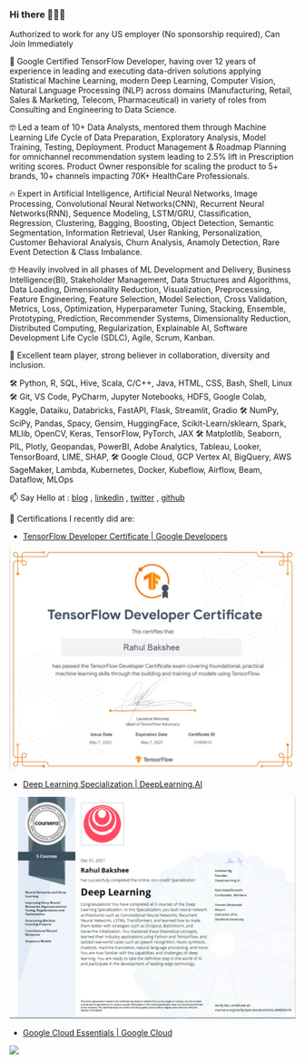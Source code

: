 ### Hi there 👋👋👋

Authorized to work for any US employer (No sponsorship required), Can Join Immediately 

🚀 Google Certified TensorFlow Developer, having over 12 years of experience in leading and executing data-driven solutions applying Statistical Machine Learning, modern Deep Learning, Computer Vision, Natural Language Processing (NLP) across domains (Manufacturing, Retail, Sales & Marketing, Telecom, Pharmaceutical) in variety of roles from Consulting and Engineering to Data Science.

🤓 Led a team of 10+ Data Analysts, mentored them through Machine Learning Life Cycle of Data Preparation, Exploratory Analysis, Model Training, Testing, Deployment. Product Management & Roadmap Planning for omnichannel recommendation system leading to 2.5% lift in Prescription writing scores. Product Owner responsible for scaling the product to 5+ brands, 10+ channels impacting 70K+ HealthCare Professionals. 

🔥 Expert in Artificial Intelligence, Artificial Neural Networks, Image Processing, Convolutional Neural Networks(CNN), Recurrent Neural Networks(RNN), Sequence Modeling, LSTM/GRU, Classification, Regression, Clustering, Bagging, Boosting, Object Detection, Semantic Segmentation, Information Retrieval, User Ranking, Personalization, Customer Behavioral Analysis, Churn Analysis, Anamoly Detection, Rare Event Detection & Class Imbalance.

🤓 Heavily involved in all phases of ML Development and Delivery, Business Intelligence(BI), Stakeholder Management, Data Structures and Algorithms, Data Loading, Dimensionality Reduction, Visualization, Preprocessing, Feature Engineering, Feature Selection, Model Selection, Cross Validation, Metrics, Loss, Optimization, Hyperparameter Tuning, Stacking, Ensemble, Prototyping, Prediction, Recommender Systems, Dimensionality Reduction, Distributed Computing, Regularization, Explainable AI, Software Development Life Cycle (SDLC), Agile, Scrum, Kanban.

🔭 Excellent team player, strong believer in collaboration, diversity and inclusion.

🛠 Python, R, SQL, Hive, Scala, C/C++, Java, HTML, CSS, Bash, Shell, Linux
🛠 Git, VS Code, PyCharm, Jupyter Notebooks, HDFS, Google Colab, Kaggle, Dataiku, Databricks, FastAPI, Flask, Streamlit, Gradio
🛠 NumPy, SciPy, Pandas, Spacy, Gensim, HuggingFace, Scikit-Learn/sklearn, Spark, MLlib, OpenCV, Keras, TensorFlow, PyTorch, JAX
🛠 Matplotlib, Seaborn, PIL, Plotly, Geopandas, PowerBI, Adobe Analytics, Tableau, Looker, TensorBoard, LIME, SHAP,
🛠 Google Cloud, GCP Vertex AI, BigQuery, AWS SageMaker, Lambda, Kubernetes, Docker, Kubeflow, Airflow, Beam, Dataflow, MLOps 


📫 Say Hello at : 
[blog](https://rahulbakshee.github.io/iWriteHere/) , 
[linkedin](https://www.linkedin.com/in/rahulbakshee/) , 
[twitter](https://twitter.com/rahulbakshee) , 
[github](https://github.com/rahulbakshee) 


🥇 Certifications I recently did are:
- [TensorFlow Developer Certificate | Google Developers ](https://www.credential.net/3804a043-b11d-42a0-adc6-80c34aadb592)
<img src="tf-certificate.PNG" style="width:600px;height:400;">

- [Deep Learning Specialization | DeepLearning.AI ](https://rahulbakshee.github.io/iWriteHere/2021/12/31/Deep-Learning-Specialization.html)
<img src="tf-dl-specialization.PNG" style="width:600px;height:400;">

- [Google Cloud Essentials | Google Cloud ](https://www.cloudskillsboost.google/public_profiles/2f9a816f-2ea9-4674-8a5d-9c5748dba843)
<img src="https://www.cloudskillsboost.google/public_profiles/2f9a816f-2ea9-4674-8a5d-9c5748dba843/badges/881223">



<!--
**rahulbakshee/rahulbakshee** is a ✨ _special_ ✨ repository because its `README.md` (this file) appears on your GitHub profile.

Here are some ideas to get you started:

- 🔭 I’m currently working on ...
- 🌱 I’m currently learning ...
- 👯 I’m looking to collaborate on ...
- 🤔 I’m looking for help with ...
- 💬 Ask me about ...
- 📫 How to reach me: ...
- 😄 Pronouns: ...
- ⚡ Fun fact: ...
-->
